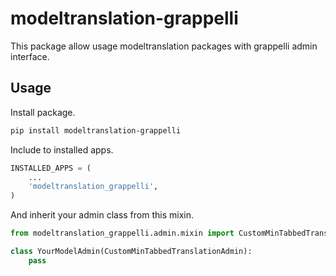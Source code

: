# modeltranslation-grappelli

This package allow usage modeltranslation packages with grappelli admin interface.

## Usage

Install package.

```bash
pip install modeltranslation-grappelli
```

Include to installed apps.

```python
INSTALLED_APPS = (
    ...
    'modeltranslation_grappelli',
)
```

And inherit your admin class from this mixin.

```python
from modeltranslation_grappelli.admin.mixin import CustomMinTabbedTranslationAdmin

class YourModelAdmin(CustomMinTabbedTranslationAdmin):
    pass
```